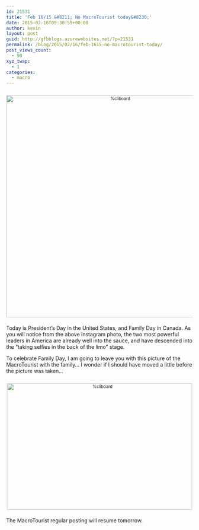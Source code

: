 ```yaml
---
id: 21531
title: 'Feb 16/15 &#8211; No MacroTourist today&#8230;'
date: 2015-02-16T09:30:59+00:00
author: kevin
layout: post
guid: http://gfbblogs.azurewebsites.net/?p=21531
permalink: /blog/2015/02/16/feb-1615-no-macrotourist-today/
post_views_count:
  - 90
xyz_twap:
  - 1
categories:
  - macro
---
```

<div style="width: image width px; font-size: 80%; text-align: center;">
  <a href="http://themacrotourist.com/pictures/Azure/selfieFeb1315.png"><img class="size-full wp-image-14271" style="padding-top: 1.0em;padding-bottom: 0.5em;" alt="%cliboard" src="http://themacrotourist.com/pictures/Azure/selfieFeb1315.png" width="600" height="600" /></a>
</div>

Today is President&#8217;s Day in the United States, and Family Day in Canada. As you will notice from the above instagram photo, the two most powerful leaders in America are already well into the sauce, and have descended into the &#8220;taking selfies in the back of the limo&#8221; stage. 

To celebrate Family Day, I am going to leave you with this picture of the MacroTourist with the family&#8230; I wonder if I should have moved a little before the picture was taken&#8230;

<div style="width: image width px; font-size: 80%; text-align: center;">
  <a href="http://themacrotourist.com/pictures/Azure/AnimalFeb1315.png"><img class="size-full wp-image-14271" style="padding-top: 1.0em;padding-bottom: 0.5em;" alt="%cliboard" src="http://themacrotourist.com/pictures/Azure/AnimalFeb1315.png" width="500" height="342" /></a>
</div>

The MacroTourist regular posting will resume tomorrow.